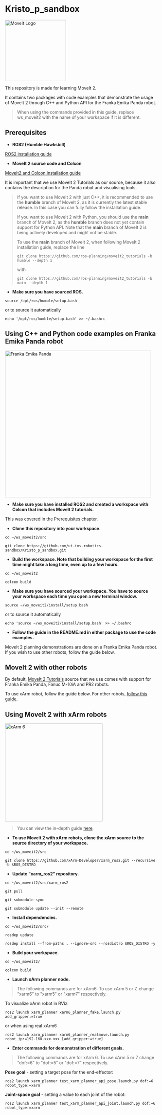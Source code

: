 # Kristo_p_sandbox

<img src="https://moveit.ros.org/assets/logo/moveit_logo-black.png" alt="MoveIt Logo" width="200"/>

This repository is made for learning MoveIt 2.

It contains two packages with code examples that demonstrate the usage of MoveIt 2 through C++ and Python API for the Franka Emika Panda robot.

> When using the commands provided in this guide, replace ws_moveit2 with the name of your workspace if it is different.

## Prerequisites
* **ROS2 (Humble Hawksbill)**

[ROS2 installation guide](https://docs.ros.org/en/humble/Installation.html)

* **MoveIt 2 source code and Colcon**

[MoveIt2 and Colcon installation guide](https://moveit.picknik.ai/humble/doc/tutorials/getting_started/getting_started.html)

It is important that we use MoveIt 2 Tutorials as our source, because it also contains the description for the Panda robot and visualising tools.

>If you want to use MoveIt 2 with just C++, it is recommended to use the **humble** branch of MoveIt 2, as it is currently the latest stable release. In this case you can fully follow the installation guide.
>
>If you want to use MoveIt 2 with Python, you should use the **main** branch of MoveIt 2, as the **humble** branch does not yet contain support for Python API. Note that the **main** branch of MoveIt 2 is being actively developed and might not be stable.
>
>To use the **main** branch of MoveIt 2, when following MoveIt 2 installation guide, replace the line
>
>`git clone https://github.com/ros-planning/moveit2_tutorials -b humble --depth 1`
>
>with
>
>`git clone https://github.com/ros-planning/moveit2_tutorials -b main --depth 1`

* **Make sure you have sourced ROS.**

`source /opt/ros/humble/setup.bash`

or to source it automatically 

`echo '/opt/ros/humble/setup.bash' >> ~/.bashrc`

## Using C++ and Python code examples on Franka Emika Panda robot

<img src="http://www.bolee.com.hk/wp-content/uploads/2021/09/Franka_Panda_204-scaled.jpg" alt="Franka Emika Panda" width="480"/>

* **Make sure you have installed ROS2 and created a workspace with Colcon that includes MoveIt 2 tutorials.**

This was covered in the Prerequisites chapter.

* **Clone this repository into your workspace.**

`cd ~/ws_moveit2/src`

`git clone https://github.com/ut-ims-robotics-sandbox/Kristo_p_sandbox.git`

* **Build the workspace. Note that building your workspace for the first time might take a long time, even up to a few hours.**

`cd ~/ws_moveit2`

`colcon build`

* **Make sure you have sourced your workspace. You have to source your workspace each time you open a new terminal window.**

`source ~/ws_moveit2/install/setup.bash`

or to source it automatically 

`echo 'source ~/ws_moveit2/install/setup.bash' >> ~/.bashrc`

* **Follow the guide in the README.md in either package to use the code examples.**

MoveIt 2 planning demonstrations are done on a Franka Emika Panda robot. If you wish to use other robots, follow the guide below.

## MoveIt 2 with other robots

By default, [MoveIt 2 Tutorials](https://github.com/ros-planning/moveit2_tutorials) source that we use comes with support for Franka Emika Panda, Fanuc M-10iA and PR2 robots.

To use xArm robot, follow the guide below. For other robots, [follow this guide](https://moveit.picknik.ai/humble/doc/examples/examples.html#integration-with-a-new-robot).

## Using MoveIt 2 with xArm robots

<img src="https://cdn.shopify.com/s/files/1/0573/1483/6648/products/uarm-xarm-6-robotic-arm-1_600x.jpg?v=1681914771" alt="xArm 6" height="320"/>

>You can view the in-depth guide [here](https://github.com/xArm-Developer/xarm_ros2/tree/humble).

* **To use MoveIt 2 with xArm robots, clone the xArm source to the source directory of your workspace.**

`cd ~/ws_moveit2/src`

`git clone https://github.com/xArm-Developer/xarm_ros2.git --recursive -b $ROS_DISTRO`

* **Update "xarm_ros2" repository.**

`cd ~/ws_moveit2/src/xarm_ros2`

`git pull`

`git submodule sync`

`git submodule update --init --remote`

* **Install dependencies.**

`cd ~/ws_moveit2/src/`

`rosdep update`

`rosdep install --from-paths . --ignore-src --rosdistro $ROS_DISTRO -y`

* **Build your workspace.**

`cd ~/ws_moveit2/`

`colcon build`

* **Launch xArm planner node.**

> The following commands are for xArm6. To use xArm 5 or 7, change "xarm6" to "xarm5" or "xarm7" respectively.

To visualize xArm robot in RViz:

`ros2 launch xarm_planner xarm6_planner_fake.launch.py add_gripper:=true`

or when using real xArm6

`ros2 launch xarm_planner xarm6_planner_realmove.launch.py robot_ip:=192.168.xxx.xxx [add_gripper:=true]`

* **Enter commands for demonstration of different goals.**

> The following commands are for xArm 6. To use xArm 5 or 7 change "dof:=6" to "dof:=5" or "dof:=7" respectively.

**Pose goal** - setting a target pose for the end-effector:

`ros2 launch xarm_planner test_xarm_planner_api_pose.launch.py dof:=6 robot_type:=xarm`

**Joint-space goal** - setting a value to each joint of the robot:

`ros2 launch xarm_planner test_xarm_planner_api_joint.launch.py dof:=6 robot_type:=xarm`
